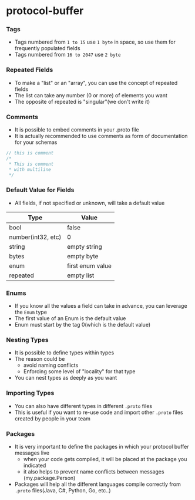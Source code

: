 # protocol-buffer

### Tags

- Tags numbered from `1 to 15` use `1 byte` in space, so use them for frequently populated fields
- Tags numbered from `16 to 2047` use `2 byte`

### Repeated Fields

- To make a "list" or an "array", you can use the concept of repeated fields
- The list can take any number (0 or more) of elements you want
- The opposite of repeated is "singular"(we don't write it)

### Comments

- It is possible to embed comments in your .proto file
- It is actually recommended to use comments as form of documentation for your schemas

```java
// this is comment
/*
 * This is comment
 * with multiline
 */
```

### Default Value for Fields

- All fields, if not specified or unknown, will take a default value

| Type               | Value            |
|--------------------|------------------|
| bool               | false            |
| number(int32, etc) | 0                |
| string             | empty string     |
| bytes              | empty byte       |
| enum               | first enum value |
| repeated           | empty list       |

### Enums

- If you know all the values a field can take in advance, you can leverage the `Enum` type
- The first value of an Enum is the default value
- Enum must start by the tag 0(which is the default value)

### Nesting Types

- It is possible to define types within types
- The reason could be
    - avoid naming conflicts
    - Enforcing some level of "locality" for that type
- You can nest types as deeply as you want

### Importing Types

- You can also have different types in different `.proto` files
- This is useful if you want to re-use code and import other
  `.proto` files created by people in your team

### Packages

- It is very important to define the packages in which your protocol buffer messages live
    - when your code gets compiled, it will be placed at the package you indicated
    - it also helps to prevent name conflicts between messages (my.package.Person)
- Packages will help all the different languages compile correctly from `.proto` files(Java, C#, Python, Go, etc..)